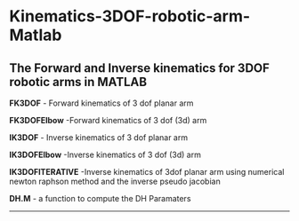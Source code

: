 # Kinematics-3DOF-robotic-arm-Matlab
**The Forward and Inverse kinematics for 3DOF robotic arms in MATLAB**
--------------------------------------------------------------------------------------




**FK3DOF** - Forward kinematics of 3 dof planar arm 


**FK3DOFElbow** -Forward kinematics of 3 dof (3d) arm 


**IK3DOF** - Inverse kinematics of 3 dof planar arm


**IK3DOFElbow** -Inverse kinematics of 3 dof (3d) arm 


**IK3DOFITERATIVE** -Inverse kinematics of 3dof planar arm using numerical newton raphson method and the inverse pseudo jacobian


**DH.M** - a function to compute the DH Paramaters 


---------------------------------------------------------------------------------------------------------------------------------

